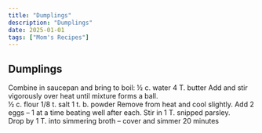```yaml
---
title: "Dumplings"
description: "Dumplings"
date: 2025-01-01
tags: ["Mom's Recipes"]
---
```


## Dumplings

Combine in saucepan and bring to boil: 
              ½ c. water
              4 T. butter
Add and stir vigorously over heat until mixture forms a ball.                 
              ½ c. flour
              1/8 t. salt
              1 t. b. powder
Remove from heat and cool slightly. 
Add 2 eggs – 1 at a time beating well after each. 
Stir in 1 T. snipped parsley.  
Drop by 1 T. into simmering broth – cover and simmer 20 minutes
 

